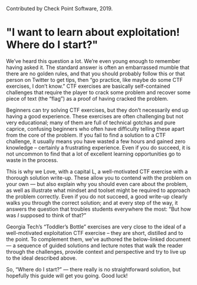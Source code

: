 Contributed by Check Point Software, 2019.

# "I want to learn about exploitation! Where do I start?"

We’ve heard this question a lot. We’re even young enough to remember having asked it. The standard answer is often an embarrassed mumble that there are no golden rules, and that you should probably follow this or that person on Twitter to get tips, then “go practice, like maybe do some CTF exercises, I don’t know.” CTF exercises are basically self-contained challenges that require the player to crack some problem and recover some piece of text (the “flag”) as a proof of having cracked the problem.

Beginners can try solving CTF exercises, but they don’t necessarily end up having a good experience. These exercises are often challenging but not very educational; many of them are full of technical gotchas and pure caprice, confusing beginners who often have difficulty telling these apart from the core of the problem.
If you fail to find a solution to a CTF challenge, it usually means you have wasted a few hours and gained zero knowledge – certainly a frustrating experience.
Even if you do succeed, it is not uncommon to find that a lot of excellent learning opportunities go to waste in the process.
 

This is why we Love, with a capital L, a well-motivated CTF exercise with a thorough solution write-up. These allow you to contend with the problem on your own — but also explain why you should even care about the problem, as well as illustrate what mindset and toolset might be required to approach the problem correctly. Even if you do not succeed, a good write-up clearly walks you through the correct solution; and at every step of the way, it answers the question that troubles students everywhere the most: “But how was *I* supposed to think of that?”

Georgia Tech’s “Toddler’s Bottle” exercises are very close to the ideal of a well-motivated exploitation CTF exercise – they are short, distilled and to the point. To complement them, we’ve authored the below-linked document — a sequence of guided solutions and lecture notes that walk the reader through the challenges, provide context and perspective and try to live up to the ideal described above.

So, “Where do I start?” — there really is no straightforward solution, but hopefully this guide will get you going. Good luck!
